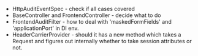 * HttpAuditEventSpec - check if all cases covered
* BaseController and FrontendController - decide what to do
* FrontendAuditFilter - how to deal with 'maskedFormFields' and 'applicationPort' in DI env.
* HeaderCarrierProvider - should it has a new method which takes a Request and figures out internally whether to take session attributes or not.

